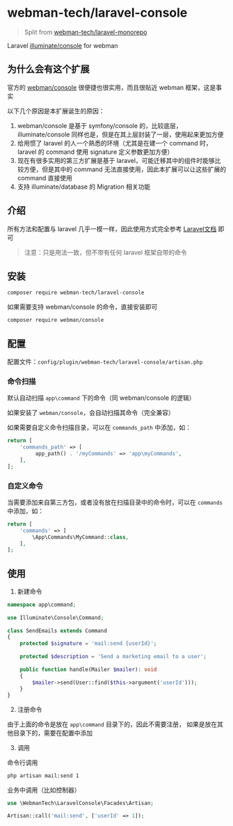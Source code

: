 # webman-tech/laravel-console

> Split from [webman-tech/laravel-monorepo](https://github.com/webman-tech/laravel-monorepo)

Laravel [illuminate/console](https://packagist.org/packages/illuminate/console) for webman

## 为什么会有这个扩展

官方的 [webman/console](https://packagist.org/packages/webman/console) 很便捷也很实用，而且很贴近 webman 框架，这是事实

以下几个原因是本扩展诞生的原因：

1. webman/console 是基于 symfony/console 的，比较底层，illuminate/console 同样也是，但是在其上层封装了一层，使用起来更加方便
2. 给用惯了 laravel 的人一个熟悉的环境（尤其是在建一个 command 时，laravel 的 command 使用 signature 定义参数更加方便）
3. 现在有很多实用的第三方扩展是基于 laravel，可能迁移其中的组件时能够比较方便，但是其中的 command 无法直接使用，因此本扩展可以让这些扩展的 command 直接使用
4. 支持 illuminate/database 的 Migration 相关功能

## 介绍

所有方法和配置与 laravel 几乎一模一样，因此使用方式完全参考 [Laravel文档](https://laravel.com/docs/artisan) 即可

> 注意：只是用法一致，但不带有任何 laravel 框架自带的命令

## 安装

```bash
composer require webman-tech/laravel-console
```

如果需要支持 webman/console 的命令，直接安装即可

```bash
composer require webman/console
```

## 配置

配置文件：`config/plugin/webman-tech/laravel-console/artisan.php`

### 命令扫描

默认自动扫描 `app\command` 下的命令（同 webman/console 的逻辑）

如果安装了 `webman/console`，会自动扫描其命令（完全兼容）

如果需要自定义命令扫描目录，可以在 `commands_path` 中添加，如：

```php
return [
    'commands_path' => [
         app_path() . '/myCommands' => 'app\myCommands',
    ],
];
```

### 自定义命令

当需要添加来自第三方包，或者没有放在扫描目录中的命令时，可以在 `commands` 中添加，如：

```php
return [
    'commands' => [
        \App\Commands\MyCommand::class,
    ],
];
```

## 使用

1. 新建命令

```php
namespace app\command;
 
use Illuminate\Console\Command;
 
class SendEmails extends Command
{
    protected $signature = 'mail:send {userId}';
 
    protected $description = 'Send a marketing email to a user';
 
    public function handle(Mailer $mailer): void
    {
        $mailer->send(User::find($this->argument('userId')));
    }
}
```

2. 注册命令

由于上面的命令是放在 `app\command` 目录下的，因此不需要注册，
如果是放在其他目录下的，需要在配置中添加

3. 调用

命令行调用

```bash
php artisan mail:send 1
```

业务中调用（比如控制器）

```php
use \WebmanTech\LaravelConsole\Facades\Artisan;

Artisan::call('mail:send', ['userId' => 1]);
```
